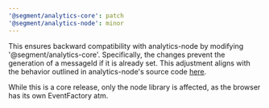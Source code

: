 ```yaml
---
'@segment/analytics-core': patch
'@segment/analytics-node': minor
---
```


This ensures backward compatibility with analytics-node by modifying '@segment/analytics-core'. Specifically, the changes prevent the generation of a messageId if it is already set. This adjustment aligns with the behavior outlined in analytics-node's source code [here](https://github.com/segmentio/analytics-node/blob/master/index.js#L195-L201).

While this is a core release, only the node library is affected, as the browser has its own EventFactory atm.
